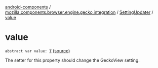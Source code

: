 [android-components](../../index.md) / [mozilla.components.browser.engine.gecko.integration](../index.md) / [SettingUpdater](index.md) / [value](./value.md)

# value

`abstract var value: `[`T`](index.md#T) [(source)](https://github.com/mozilla-mobile/android-components/blob/master/components/browser/engine-gecko-beta/src/main/java/mozilla/components/browser/engine/gecko/integration/SettingUpdater.kt#L25)

The setter for this property should change the GeckoView setting.

